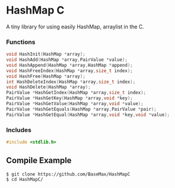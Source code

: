 # HashMap C

A tiny library for using easily HashMap, arraylist in the C.

### Functions

```c
void HashInit(HashMap *array);
void HashAdd(HashMap *array,PairValue *value);
void HashAppend(HashMap *array,HashMap *append);
void HashFreeIndex(HashMap *array,size_t index);
void HashFree(HashMap *array);
int HashDeleteIndex(HashMap *array,size_t index);
void HashDelete(HashMap *array);
PairValue *HashGetIndex(HashMap *array,size_t index);
PairValue *HashGetKey(HashMap *array,void *key);
PairValue *HashGetValue(HashMap *array,void *value);
PairValue *HashGetEquals(HashMap *array,PairValue *pair);
PairValue *HashGetEqual(HashMap *array,void *key,void *value);
```

### Includes

```c
#include <stdlib.h>
```

## Compile Example

```
$ git clone https://github.com/BaseMax/HashMapC
$ cd HashMapC/
  ```
